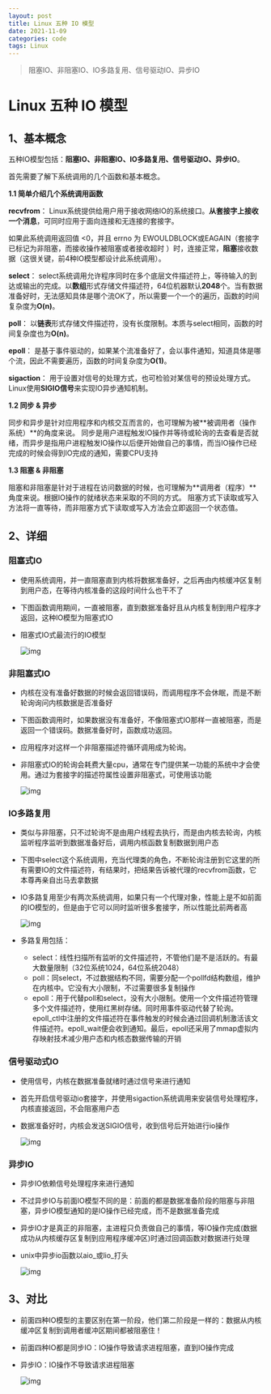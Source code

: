 ```yaml
---
layout: post
title: Linux 五种 IO 模型
date: 2021-11-09
categories: code
tags: Linux
---
```


> 阻塞IO、非阻塞IO、IO多路复用、信号驱动IO、异步IO

# Linux 五种 IO 模型

## 1、基本概念

五种IO模型包括：**阻塞IO、非阻塞IO、IO多路复用、信号驱动IO、异步IO**。

首先需要了解下系统调用的几个函数和基本概念。

**1.1 简单介绍几个系统调用函数**

**recvfrom**：
Linux系统提供给用户用于接收网络IO的系统接口。**从套接字上接收一个消息**，可同时应用于面向连接和无连接的套接字。

如果此系统调用返回值 <0，并且 errno 为 EWOULDBLOCK或EAGAIN（套接字已标记为非阻塞，而接收操作被阻塞或者接收超时 ）时，连接正常，**阻塞**接收数据（这很关键，前4种IO模型都设计此系统调用）。

**select**：
select系统调用允许程序同时在多个底层文件描述符上，等待输入的到达或输出的完成。以**数组**形式存储文件描述符，64位机器默认**2048**个。当有数据准备好时，无法感知具体是哪个流OK了，所以需要一个一个的遍历，函数的时间复杂度为**O(n)**。

**poll**：
以**链表**形式存储文件描述符，没有长度限制。本质与select相同，函数的时间复杂度也为**O(n)**。

**epoll**：
是基于事件驱动的，如果某个流准备好了，会以事件通知，知道具体是哪个流，因此不需要遍历，函数的时间复杂度为**O(1)**。

**sigaction**：
用于设置对信号的处理方式，也可检验对某信号的预设处理方式。Linux使用**SIGIO信号**来实现IO异步通知机制。

**1.2 同步 & 异步**

同步和异步是针对应用程序和内核交互而言的，也可理解为被**被调用者（操作系统）**的角度来说。
同步是用户进程触发IO操作并等待或轮询的去查看是否就绪，而异步是指用户进程触发IO操作以后便开始做自己的事情，而当IO操作已经完成的时候会得到IO完成的通知，需要CPU支持

**1.3 阻塞 & 非阻塞**

阻塞和非阻塞是针对于进程在访问数据的时候，也可理解为**调用者（程序）**角度来说。根据IO操作的就绪状态来采取的不同的方式。
阻塞方式下读取或写入方法将一直等待，而非阻塞方式下读取或写入方法会立即返回一个状态值。

## 2、详细

### 阻塞式IO

- 使用系统调用，并一直阻塞直到内核将数据准备好，之后再由内核缓冲区复制到用户态，在等待内核准备的这段时间什么也干不了

- 下图函数调用期间，一直被阻塞，直到数据准备好且从内核复制到用户程序才返回，这种IO模型为阻塞式IO

- 阻塞式IO式最流行的IO模型

  ![img](https://p1-jj.byteimg.com/tos-cn-i-t2oaga2asx/gold-user-assets/2018/10/30/166c5502f8bcffc9~tplv-t2oaga2asx-watermark.awebp)

### 非阻塞式IO

- 内核在没有准备好数据的时候会返回错误码，而调用程序不会休眠，而是不断轮询询问内核数据是否准备好

- 下图函数调用时，如果数据没有准备好，不像阻塞式IO那样一直被阻塞，而是返回一个错误码。数据准备好时，函数成功返回。

- 应用程序对这样一个非阻塞描述符循环调用成为轮询。

- 非阻塞式IO的轮询会耗费大量cpu，通常在专门提供某一功能的系统中才会使用。通过为套接字的描述符属性设置非阻塞式，可使用该功能

  ![img](https://p1-jj.byteimg.com/tos-cn-i-t2oaga2asx/gold-user-assets/2018/10/30/166c553d1d575e5f~tplv-t2oaga2asx-watermark.awebp)

### IO多路复用

- 类似与非阻塞，只不过轮询不是由用户线程去执行，而是由内核去轮询，内核监听程序监听到数据准备好后，调用内核函数复制数据到用户态

- 下图中select这个系统调用，充当代理类的角色，不断轮询注册到它这里的所有需要IO的文件描述符，有结果时，把结果告诉被代理的recvfrom函数，它本尊再亲自出马去拿数据

- IO多路复用至少有两次系统调用，如果只有一个代理对象，性能上是不如前面的IO模型的，但是由于它可以同时监听很多套接字，所以性能比前两者高

  ![img](https://p1-jj.byteimg.com/tos-cn-i-t2oaga2asx/gold-user-assets/2018/10/30/166c5615fdf084fd~tplv-t2oaga2asx-watermark.awebp)

- 多路复用包括：

  - select：线性扫描所有监听的文件描述符，不管他们是不是活跃的。有最大数量限制（32位系统1024，64位系统2048）
  - poll：同select，不过数据结构不同，需要分配一个pollfd结构数组，维护在内核中。它没有大小限制，不过需要很多复制操作
  - epoll：用于代替poll和select，没有大小限制。使用一个文件描述符管理多个文件描述符，使用红黑树存储。同时用事件驱动代替了轮询。epoll_ctl中注册的文件描述符在事件触发的时候会通过回调机制激活该文件描述符。epoll_wait便会收到通知。最后，epoll还采用了mmap虚拟内存映射技术减少用户态和内核态数据传输的开销

### 信号驱动式IO

- 使用信号，内核在数据准备就绪时通过信号来进行通知

- 首先开启信号驱动io套接字，并使用sigaction系统调用来安装信号处理程序，内核直接返回，不会阻塞用户态

- 数据准备好时，内核会发送SIGIO信号，收到信号后开始进行io操作

  ![img](https://p1-jj.byteimg.com/tos-cn-i-t2oaga2asx/gold-user-assets/2018/10/30/166c569138a05186~tplv-t2oaga2asx-watermark.awebp)

### 异步IO

- 异步IO依赖信号处理程序来进行通知

- 不过异步IO与前面IO模型不同的是：前面的都是数据准备阶段的阻塞与非阻塞，异步IO模型通知的是IO操作已经完成，而不是数据准备完成

- 异步IO才是真正的非阻塞，主进程只负责做自己的事情，等IO操作完成(数据成功从内核缓存区复制到应用程序缓冲区)时通过回调函数对数据进行处理

- unix中异步io函数以aio_或lio_打头

  ![img](https://p1-jj.byteimg.com/tos-cn-i-t2oaga2asx/gold-user-assets/2018/10/30/166c56cf32b82d81~tplv-t2oaga2asx-watermark.awebp)

## 3、对比

- 前面四种IO模型的主要区别在第一阶段，他们第二阶段是一样的：数据从内核缓冲区复制到调用者缓冲区期间都被阻塞住！

- 前面四种IO都是同步IO：IO操作导致请求进程阻塞，直到IO操作完成

- 异步IO：IO操作不导致请求进程阻塞

  ![img](https://p1-jj.byteimg.com/tos-cn-i-t2oaga2asx/gold-user-assets/2018/10/30/166c578ad18a1d40~tplv-t2oaga2asx-watermark.awebp)

